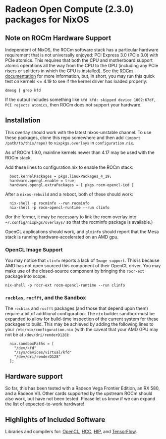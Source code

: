 # Radeon Open Compute (2.3.0) packages for NixOS

## Note on ROCm Hardware Support
Independent of NixOS, the ROCm software stack has a particular hardware requirement that is not universally enjoyed: PCI Express 3.0 (PCIe 3.0) with PCIe atomics. This requires that both the CPU and motherboard support atomic operations all the way from the CPU to the GPU (including any PCIe risers or splitters in which the GPU is installed). See the [ROCm documentation](https://github.com/RadeonOpenCompute/ROCm#hardware-support) for more information, but, in short, you may run this quick test on kernels <= 4.19 to see if the kernel driver has loaded properly:

```
dmesg | grep kfd
```

If the output includes something like `kfd kfd: skipped device 1002:67df, PCI rejects atomics`, then ROCm does not support your hardware.

## Installation

This overlay should work with the latest nixos-unstable channel. To use these
packages, clone this repo somewhere and then add `(import /path/to/this/repo)`
to `nixpkgs.overlays` in `configuration.nix`.

As of ROCm 1.9.0, mainline kernels newer than 4.17 may be used with the ROCm stack.

Add these lines to configuration.nix to enable the ROCm stack:
```
  boot.kernelPackages = pkgs.linuxPackages_4_19;
  hardware.opengl.enable = true;
  hardware.opengl.extraPackages = [ pkgs.rocm-opencl-icd ]
```

After a `nixos-rebuild` and a reboot, both of these should work:
```
  nix-shell -p rocminfo --run rocminfo
  nix-shell -p rocm-opencl-runtime --run clinfo
```

(for the former, it may be necessary to link the rocm overlay into
`~/.config/nixpkgs/overlays/` so that the rocminfo package is available.)

OpenCL applications should work, and `glxinfo` should report that the Mesa
stack is running hardware-accelerated on an AMD gpu.

### OpenCL Image Support
You may notice that `clinfo` reports a lack of `Image support`. This is because AMD has not open sourced this component of their OpenCL driver. You may make use of the closed-source component by bringing the `rocr-ext` package into scope.
```
nix-shell -p rocr-ext rocm-opencl-runtime --run clinfo
```

### `rocblas`, `rocfft`, and the Sandbox

The `rocblas` and `rocfft` packages (and those that depend upon them) require a bit of additional configuration. The `nix` builder sandbox must be expanded to allow for build-time inspection of the current system for these packages to build. This may be achieved by adding the following lines to your `/etc/nix/configuration.nix` (with the caveat that your AMD GPU may not be at `/dev/dri/renderD128`):
```
  nix.sandboxPaths = [ 
    "/dev/kfd" 
    "/sys/devices/virtual/kfd" 
    "/dev/dri/renderD128"
  ];

```

## Hardware support

So far, this has been tested with a Radeon Vega Frontier Edition, an RX 580, and a Radeon VII.  Other cards supported by the upstream ROCm should also work, but have not been tested. Please let us know if we can expand the list of expected-to-work hardware!

## Highlights of Included Software

Libraries and compilers for: [OpenCL](https://github.com/RadeonOpenCompute/ROCm-OpenCL-Runtime), [HCC](https://github.com/RadeonOpenCompute/hcc), [HIP](https://github.com/ROCm-Developer-Tools/HIP), and [TensorFlow](https://github.com/ROCmSoftwarePlatform/tensorflow-upstream).
